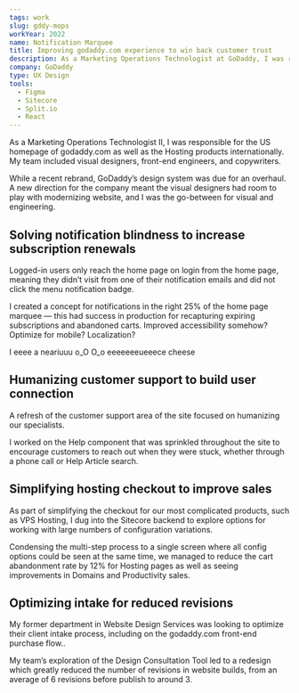 ```yaml
---
tags: work
slug: gddy-mops
workYear: 2022
name: Notification Marquee
title: Improving godaddy.com experience to win back customer trust
description: As a Marketing Operations Technologist at GoDaddy, I was responsible for
company: GoDaddy
type: UX Design
tools:
  - Figma
  - Sitecore
  - Split.io
  - React
---
```


As a Marketing Operations Technologist II, I was responsible for the US homepage of godaddy.com as well as the Hosting products internationally. My team included visual designers, front-end engineers, and copywriters.

While a recent rebrand, GoDaddy’s design system was due for an overhaul. A new direction for the company meant the visual designers had room to play with modernizing website, and I was the go-between for visual and engineering.

## Solving notification blindness to increase subscription renewals

Logged-in users only reach the home page on login from the home page, meaning they didn’t visit from one of their notification emails and did not click the menu notification badge.

I created a concept for notifications in the right 25% of the home page marquee — this had success in production for recapturing expiring subscriptions and abandoned carts.
Improved accessibility somehow? Optimize for mobile? Localization?

I eeee a neariuuu o_O O_o eeeeeeeueeece cheese

## Humanizing customer support to build user connection

A refresh of the customer support area of the site focused on humanizing our specialists.

I worked on the Help component that was sprinkled throughout the site to encourage customers to reach out when they were stuck, whether through a phone call or Help Article search.

## Simplifying hosting checkout to improve sales

As part of simplifying the checkout for our most complicated products, such as VPS Hosting, I dug into the Sitecore backend to explore options for working with large numbers of configuration variations.

Condensing the multi-step process to a single screen where all config options could be seen at the same time, we managed to reduce the cart abandonment rate by 12% for Hosting pages as well as seeing improvements in Domains and Productivity sales.


## Optimizing intake for reduced revisions

My former department in Website Design Services was looking to optimize their client intake process, including on the godaddy.com front-end purchase flow..

My team’s exploration of the Design Consultation Tool led to a redesign which greatly reduced the number of revisions in website builds, from an average of 6 revisions before publish to around 3.
